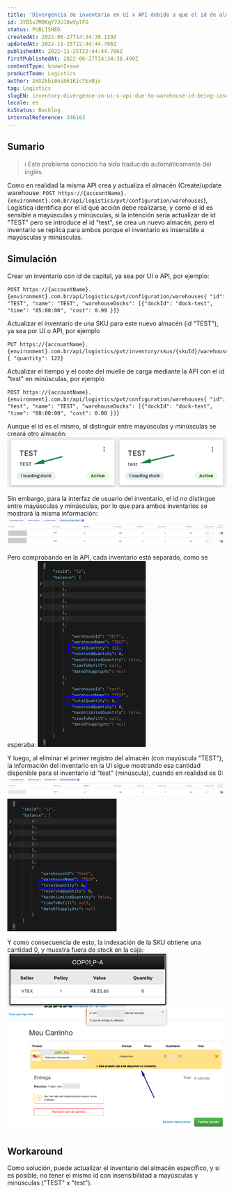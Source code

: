 ```yaml
---
title: 'Divergencia de inventario en UI x API debido a que el id de almacén distingue entre mayúsculas y minúsculas'
id: 3YBSu7M0KqY7JU10wVplFG
status: PUBLISHED
createdAt: 2022-06-27T14:34:38.139Z
updatedAt: 2022-11-25T22:44:44.786Z
publishedAt: 2022-11-25T22:44:44.786Z
firstPublishedAt: 2022-06-27T14:34:38.490Z
contentType: knownIssue
productTeam: Logistics
author: 2mXZkbi0oi061KicTExNjo
tag: Logistics
slugEN: inventory-divergence-in-ui-x-api-due-to-warehouse-id-being-case-sensitive
locale: es
kiStatus: Backlog
internalReference: 346163
---
```


## Sumario

>ℹ️ Este problema conocido ha sido traducido automáticamente del inglés.

Como en realidad la misma API crea y actualiza el almacén (Create/update warehouse: `POST https://{accountName}.{environment}.com.br/api/logistics/pvt/configuration/warehouses`), Logística identifica por el id qué acción debe realizarse, y como el id es sensible a mayúsculas y minúsculas, si la intención sería actualizar de id "TEST" pero se introduce el id "test", se crea un nuevo almacén, pero el inventario se replica para ambos porque el inventario es insensible a mayúsculas y minúsculas.


## Simulación


Crear un inventario con id de capital, ya sea por UI o API, por ejemplo:

    POST https://{accountName}.{environment}.com.br/api/logistics/pvt/configuration/warehouses{ "id": "TEST", "name": "TEST", "warehouseDocks": [{"dockId": "dock-test", "time": "05:00:00", "cost": 0.99 }]}

Actualizar el inventario de una SKU para este nuevo almacén (id "TEST"), ya sea por UI o API, por ejemplo

    PUT https://{accountName}.{environment}.com.br/api/logistics/pvt/inventory/skus/{skuId}/warehouses/{warehouseId}{ "quantity": 122}

Actualizar el tiempo y el coste del muelle de carga mediante la API con el id "test" en minúsculas, por ejemplo

    POST https://{accountName}.{environment}.com.br/api/logistics/pvt/configuration/warehouses{ "id": "test", "name": "TEST", "warehouseDocks": [{"dockId": "dock-test", "time": "08:00:00", "cost": 0.00 }]}

Aunque el id es el mismo, al distinguir entre mayúsculas y minúsculas se creará otro almacén:
 ![](https://raw.githubusercontent.com/vtexdocs/help-center-content/refs/heads/main/docs/es/known-issues/Logistics/divergencia-de-inventario-en-ui-x-api-debido-a-que-el-id-de-almacen-distingue-entre-mayusculas-y-minusculas_1.png)

Sin embargo, para la interfaz de usuario del inventario, el id no distingue entre mayúsculas y minúsculas, por lo que para ambos inventarios se mostrará la misma información:
 ![](https://raw.githubusercontent.com/vtexdocs/help-center-content/refs/heads/main/docs/es/known-issues/Logistics/divergencia-de-inventario-en-ui-x-api-debido-a-que-el-id-de-almacen-distingue-entre-mayusculas-y-minusculas_2.png)

Pero comprobando en la API, cada inventario está separado, como se esperaba:
 ![](https://raw.githubusercontent.com/vtexdocs/help-center-content/refs/heads/main/docs/es/known-issues/Logistics/divergencia-de-inventario-en-ui-x-api-debido-a-que-el-id-de-almacen-distingue-entre-mayusculas-y-minusculas_3.png)

Y luego, al eliminar el primer registro del almacén (con mayúscula "TEST"), la información del inventario en la UI sigue mostrando esa cantidad disponible para el inventario id "test" (minúscula), cuando en realidad es 0:
 ![](https://raw.githubusercontent.com/vtexdocs/help-center-content/refs/heads/main/docs/es/known-issues/Logistics/divergencia-de-inventario-en-ui-x-api-debido-a-que-el-id-de-almacen-distingue-entre-mayusculas-y-minusculas_4.png)
 ![](https://raw.githubusercontent.com/vtexdocs/help-center-content/refs/heads/main/docs/es/known-issues/Logistics/divergencia-de-inventario-en-ui-x-api-debido-a-que-el-id-de-almacen-distingue-entre-mayusculas-y-minusculas_5.png)

Y como consecuencia de esto, la indexación de la SKU obtiene una cantidad 0, y muestra fuera de stock en la caja:
 ![](https://raw.githubusercontent.com/vtexdocs/help-center-content/refs/heads/main/docs/es/known-issues/Logistics/divergencia-de-inventario-en-ui-x-api-debido-a-que-el-id-de-almacen-distingue-entre-mayusculas-y-minusculas_6.png)
 ![](https://raw.githubusercontent.com/vtexdocs/help-center-content/refs/heads/main/docs/es/known-issues/Logistics/divergencia-de-inventario-en-ui-x-api-debido-a-que-el-id-de-almacen-distingue-entre-mayusculas-y-minusculas_7.png)


## Workaround


Como solución, puede actualizar el inventario del almacén específico, y si es posible, no tener el mismo id con insensibilidad a mayúsculas y minúsculas ("TEST" x "test").

